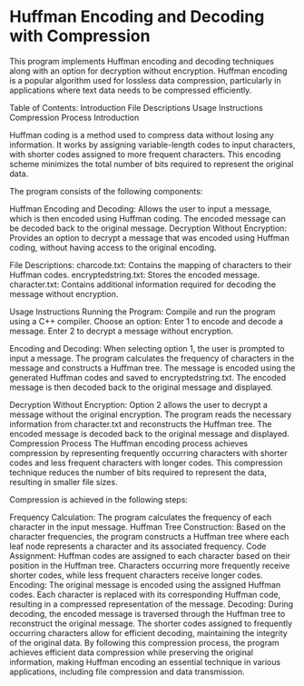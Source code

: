 # Huffman Encoding and Decoding with Compression
This program implements Huffman encoding and decoding techniques along with an option for decryption without encryption. Huffman encoding is a popular algorithm used for lossless data compression, particularly in applications where text data needs to be compressed efficiently.

Table of Contents:
Introduction
File Descriptions
Usage Instructions
Compression Process
Introduction


Huffman coding is a method used to compress data without losing any information. It works by assigning variable-length codes to input characters, with shorter codes assigned to more frequent characters. This encoding scheme minimizes the total number of bits required to represent the original data.

The program consists of the following components:

Huffman Encoding and Decoding: Allows the user to input a message, which is then encoded using Huffman coding. The encoded message can be decoded back to the original message.
Decryption Without Encryption: Provides an option to decrypt a message that was encoded using Huffman coding, without having access to the original encoding.


File Descriptions:
charcode.txt: Contains the mapping of characters to their Huffman codes.
encryptedstring.txt: Stores the encoded message.
character.txt: Contains additional information required for decoding the message without encryption.


Usage Instructions
Running the Program:
Compile and run the program using a C++ compiler.
Choose an option:
Enter 1 to encode and decode a message.
Enter 2 to decrypt a message without encryption.

Encoding and Decoding:
When selecting option 1, the user is prompted to input a message.
The program calculates the frequency of characters in the message and constructs a Huffman tree.
The message is encoded using the generated Huffman codes and saved to encryptedstring.txt.
The encoded message is then decoded back to the original message and displayed.

Decryption Without Encryption:
Option 2 allows the user to decrypt a message without the original encryption.
The program reads the necessary information from character.txt and reconstructs the Huffman tree.
The encoded message is decoded back to the original message and displayed.
Compression Process
The Huffman encoding process achieves compression by representing frequently occurring characters with shorter codes and less frequent characters with longer codes. This compression technique reduces the number of bits required to represent the data, resulting in smaller file sizes.

Compression is achieved in the following steps:

Frequency Calculation:
The program calculates the frequency of each character in the input message.
Huffman Tree Construction:
Based on the character frequencies, the program constructs a Huffman tree where each leaf node represents a character and its associated frequency.
Code Assignment:
Huffman codes are assigned to each character based on their position in the Huffman tree.
Characters occurring more frequently receive shorter codes, while less frequent characters receive longer codes.
Encoding:
The original message is encoded using the assigned Huffman codes.
Each character is replaced with its corresponding Huffman code, resulting in a compressed representation of the message.
Decoding:
During decoding, the encoded message is traversed through the Huffman tree to reconstruct the original message.
The shorter codes assigned to frequently occurring characters allow for efficient decoding, maintaining the integrity of the original data.
By following this compression process, the program achieves efficient data compression while preserving the original information, making Huffman encoding an essential technique in various applications, including file compression and data transmission.
